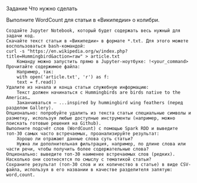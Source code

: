 Задание
Что нужно сделать

Выполните WordCount для статьи в «Википедии» о колибри.

    Создайте Jupyter Notebook, который будет содержать весь нужный для задачи код.
    Скачайте текст статьи в «Википедии» в формате *.txt. Для этого можете воспользоваться bash-командой:
    curl -s "https://en.wikipedia.org/w/index.php?title=Hummingbird&action=raw" > article.txt
        Команду можно запустить прямо в Jupyter-ноутбуке: !<your_command>
    Прочитайте содержимое файла:
        Например, так:
        with open('article.txt', 'r') as f:
        text = f.read()
    Удалите из начала и конца статьи служебную информацию:
        Текст должен начинаться с Hummingbirds are birds native to the Americas…
        Заканчиваться — ...inspired by hummingbird wing feathers (перед разделом Gallery).
    Опционально: попробуйте удалить из текста статьи специальные символы и разметку, используя любые доступные инструменты (например, можно поискать готовые решения на Github).
    Выполните подсчёт слов (WordCount) с помощью Spark RDD и выведите топ-30 самых часто встречаемых, проанализируйте результат:
        Хорошо ли отражают данные слова суть статьи?
        Нужна ли дополнительная фильтрация, например, по длине слова или части речи, чтобы получить более содержательные слова?
    Опционально: выведите топ-30 наименее встречаемых слов (редких). Насколько они соотносятся по смыслу с тематикой статьи?
    Сохраните результат (топ-30 слов и их количество в статье) в виде CSV-файла, используя в его названии в качестве разделителя запятую: word,count.
